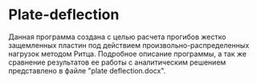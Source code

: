 # Plate-deflection
Данная программа создана с целью расчета прогибов жестко защемленных пластин под действием произвольно-распределенных нагрузок методом Ритца. 
Подробное описание программы, а так же сравнение результатов ее работы с аналитическим решением представлено в файле "plate deflection.docx".
